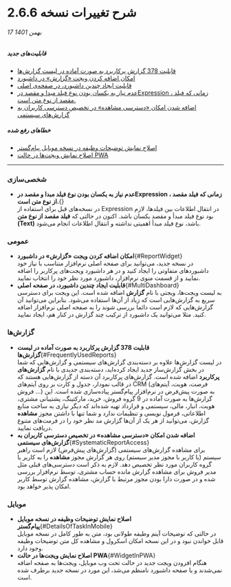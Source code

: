 #  شرح تغییرات نسخه 2.6.6

###### 17 بهمن 1401
##### قابلیت‌های جدید
- [قابلیت 378 گزارش پرکاربرد به صورت آماده در لیست گزارش‌ها](#FrequentlyUsedReports)
- [امکان اضافه کردن ویجت «گزارش» در داشبورد](#ReportWidget)
- [قابلیت ایجاد چندین داشبورد، در صفحه‌ی اصلی](#MultiDashboard)
- [عدم نیاز به یکسان بودن نوع فیلد مبدا و مقصد  درExpression  ، زمانی که فیلد مقصد از نوع متن است.](#Expression)
- [اضافه شدن امکان «دسترسی مشاهده» در تخصیص دسترسی کاربران به گزارش‌های سیستمی](#SystematicReportAccess)

##### خطاهای رفع شده
- [اصلاح نمایش توضیحات وظیفه در نسخه موبایل پیام‌گستر](#DetailsOfTaskInMobile)
- [اصلاح نمایش ویجت‌ها در حالت PWA](#WidgetInPWA)

****

### شخصی‌سازی
- **عدم نیاز به یکسان بودن نوع فیلد مبدا و مقصد  درExpression  ، زمانی که فیلد مقصد از نوع متن است.**{}<br>
   در نسخه‌های قبل برای استفاده از Expression در انتقال اطلاعات بین فیلدها، لازم بود نوع فیلد مبدأ و مقصد یکسان باشد. اکنون در حالتی که **فیلد مقصد از نوع متن (Text)** باشد، نوع فیلد مبدأ اهمیتی نداشته و انتقال اطلاعات انجام می‌شود.
### عمومی 
- **امکان اضافه کردن ویجت «گزارش» در داشبورد**{#ReportWidget}<br>
   در نسخه جدید، می‌توانید برای صفحه اصلی نرم‌افزار متناسب با نیاز خود داشبوردهای متفاوتی را ایجاد کنید و در هر داشبورد ویجت‌های پرکاربر را اضافه نمایید و از قسمت منوی نرم‌افزار، داشبورد مورد نظر خود را انتخاب نمایید.
- **قابلیت ایجاد چندین داشبورد، در صفحه اصلی**{#MultiDashboard}<br>
   به لیست ویجت‌ها، ویجتی با نام **گزارش** اضافه شده است. این ویجت برای دسترسی سریع به گزارش‌هایی است که زیاد از آن‌ها استفاده می‌شود. بنابراین می‌توانید آن گزارش‌هایی که لازم است دائما بررسی شوند را به صفحه اصلی نرم‌افزار اضافه کنید. مثلا می‌توانید یک داشبورد از ترکیب چند گزارش در کنار هم، ایجاد نمایید.

### گزارش‌ها
- **قابلیت 378 گزارش پرکاربرد به صورت آماده در لیست گزارش‌ها**{#FrequentlyUsedReports}<br>
   در لیست گزارش‌ها علاوه بر دسته‌بندی گزارش‌های سیستمی و گزارش‌هایی که شما در بخش گزارش‌ساز جدید ایجاد کرده‌اید، دسته‌بندی جدیدی با نام **گزارش‌های پرکاربرد** اضافه شده است. گزارش‌های پرکاربرد آن دسته از گزارش‌هایی هستند که در قالب نمودار، جدول و کارت بر روی آیتم‌های CRM (فرصت، هویت، آیتم‌های فروش ...) به صورت پیش‌فرض در نرم‌افزار پیام‌گستر پیاده‌سازی شده است. این گزارش‌ها به صورت آماده در 9 گروه فروش، خرید، مارکتینگ، پشتیبانی مشتری، هویت، انبار، مالی، سیستمی و قرارداد تهیه شده‌اند که دیگر نیازی به ساخت منابع اطلاعاتی، فرمول نویسی و تنظیمات ندارد و شما تنها با داشتن مجوز **مشاهده** گزارش، می‌توانید از هر یک از آن‌ها گزارش مد نظر خود را در فرمت‌های متنوع دریافت نمایید.
- **اضافه شدن امکان «دسترسی مشاهده» در تخصیص دسترسی کاربران به گزارش‌های سیستمی**{#SystematicReportAccess}<br>
   برای مشاهده گزارش‌های سیستمی (گزارش‌های پیش‌فرض) لازم است راهبر سیستم (یا کاربر با مجوز مدیر سیستم) روی هر گزارش مجوز **مشاهده** را به کاربر یا گروه کاربران مورد نظر تخصیص دهد. لازم به ذکر است دسترسی‌های قبلی مثل مدیر فروش برای مشاهده گزارش مانده حساب مشتری، توسط نرم‌افزار بررسی شده و در صورت دارا بودن مجوز مرتبط با گزارش، مشاهده گزارش توسط کاربر امکان پذیر خواهد بود.

### موبایل
- **اصلاح نمایش توضیحات وظیفه در نسخه موبایل پیام‌گستر**{#DetailsOfTaskInMobile}<br>
   در حالتی که توضیحات آیتم وظیفه طولانی بود، متن به طور کامل در نسخه موبایل قابل خواندن نبود و در این نسخه امکان اسکرول و مشاهده کل متن توضیحات وظیفه وجود دارد.
- **اصلاح نمایش ویجت‌ها در حالت PWA**{#WidgetInPWA}<br>
   هنگام افزودن ویجت جدید در حالت تحت وب موبایل، ویجت‌ها به صفحه اضافه نمی‌شدند و یا صفحه داشبورد نامنظم می‌شد، این مورد در نسخه جدید برطرف شده است.


